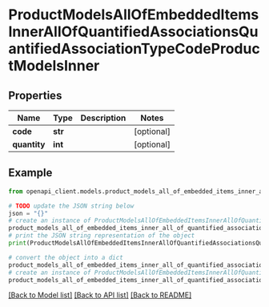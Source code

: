 # ProductModelsAllOfEmbeddedItemsInnerAllOfQuantifiedAssociationsQuantifiedAssociationTypeCodeProductModelsInner


## Properties

Name | Type | Description | Notes
------------ | ------------- | ------------- | -------------
**code** | **str** |  | [optional] 
**quantity** | **int** |  | [optional] 

## Example

```python
from openapi_client.models.product_models_all_of_embedded_items_inner_all_of_quantified_associations_quantified_association_type_code_product_models_inner import ProductModelsAllOfEmbeddedItemsInnerAllOfQuantifiedAssociationsQuantifiedAssociationTypeCodeProductModelsInner

# TODO update the JSON string below
json = "{}"
# create an instance of ProductModelsAllOfEmbeddedItemsInnerAllOfQuantifiedAssociationsQuantifiedAssociationTypeCodeProductModelsInner from a JSON string
product_models_all_of_embedded_items_inner_all_of_quantified_associations_quantified_association_type_code_product_models_inner_instance = ProductModelsAllOfEmbeddedItemsInnerAllOfQuantifiedAssociationsQuantifiedAssociationTypeCodeProductModelsInner.from_json(json)
# print the JSON string representation of the object
print(ProductModelsAllOfEmbeddedItemsInnerAllOfQuantifiedAssociationsQuantifiedAssociationTypeCodeProductModelsInner.to_json())

# convert the object into a dict
product_models_all_of_embedded_items_inner_all_of_quantified_associations_quantified_association_type_code_product_models_inner_dict = product_models_all_of_embedded_items_inner_all_of_quantified_associations_quantified_association_type_code_product_models_inner_instance.to_dict()
# create an instance of ProductModelsAllOfEmbeddedItemsInnerAllOfQuantifiedAssociationsQuantifiedAssociationTypeCodeProductModelsInner from a dict
product_models_all_of_embedded_items_inner_all_of_quantified_associations_quantified_association_type_code_product_models_inner_from_dict = ProductModelsAllOfEmbeddedItemsInnerAllOfQuantifiedAssociationsQuantifiedAssociationTypeCodeProductModelsInner.from_dict(product_models_all_of_embedded_items_inner_all_of_quantified_associations_quantified_association_type_code_product_models_inner_dict)
```
[[Back to Model list]](../README.md#documentation-for-models) [[Back to API list]](../README.md#documentation-for-api-endpoints) [[Back to README]](../README.md)


